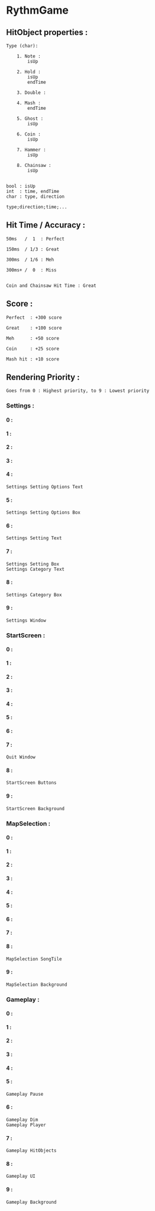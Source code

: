 # RythmGame


## HitObject properties :

	Type (char):

		1. Note :
			isUp

		2. Hold :
			isUp
			endTime

		3. Double :

		4. Mash :
			endTime

		5. Ghost :
			isUp

		6. Coin :
			isUp

		7. Hammer :
			isUp

		8. Chainsaw :
			isUp


	bool : isUp
	int  : time, endTime
	char : type, direction

	type;direction;time;...



## Hit Time / Accuracy :

	50ms   /  1  : Perfect

	150ms  / 1/3 : Great

	300ms  / 1/6 : Meh

	300ms+ /  0  : Miss


	Coin and Chainsaw Hit Time : Great



## Score :

	Perfect  : +300 score

	Great    : +100 score

	Meh      : +50 score

	Coin     : +25 score

	Mash hit : +10 score



## Rendering Priority :

	Goes from 0 : Highest priority, to 9 : Lowest priority


### Settings :


#### 0 :

#### 1 :

#### 2 :

#### 3 :

#### 4 :

	Settings Setting Options Text

#### 5 :

	Settings Setting Options Box

#### 6 :

	Settings Setting Text

#### 7 :

	Settings Setting Box
	Settings Category Text

#### 8 :

	Settings Category Box

#### 9 :

	Settings Window



### StartScreen :


#### 0 :

#### 1 :

#### 2 :

#### 3 :

#### 4 :

#### 5 :

#### 6 :

#### 7 :

	Quit Window

#### 8 :

	StartScreen Buttons

#### 9 :

	StartScreen Background



### MapSelection :


#### 0 :

#### 1 :

#### 2 :

#### 3 :

#### 4 :

#### 5 :

#### 6 :

#### 7 :

#### 8 :

	MapSelection SongTile

#### 9 :

	MapSelection Background



### Gameplay :


#### 0 :

#### 1 :

#### 2 :

#### 3 :

#### 4 :

#### 5 :

	Gameplay Pause

#### 6 :

	Gameplay Dim
	Gameplay Player

#### 7 :

	Gameplay HitObjects

#### 8 :

	Gameplay UI

#### 9 :

	Gameplay Background

